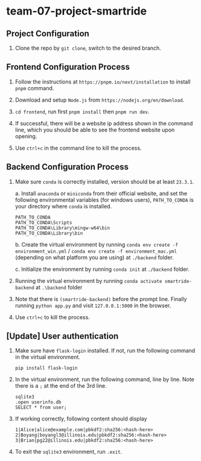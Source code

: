 # team-07-project-smartride

## Project Configuration

1. Clone the repo by `git clone`, switch to the desired branch.

## Frontend Configuration Process

1. Follow the instructions at `https://pnpm.io/next/installation` to install `pnpm` command.

2. Download and setup `Node.js` from `https://nodejs.org/en/download`.

3. `cd frontend`, run first `pnpm install` then `pnpm run dev`.

4. If successful, there will be a website ip address shown in the command line, which you should be able to see the frontend website upon opening.

5. Use `ctrl+c` in the command line to kill the process.

## Backend Configuration Process

1. Make sure `conda` is correctly installed, version should be at least `23.3.1`.

   a. Install `anaconda` or `miniconda` from their official website, and set the following environmental variables (for windows users), `PATH_TO_CONDA` is your directory where `conda` is installed.

   ```
   PATH_TO_CONDA
   PATH_TO_CONDA\Scripts
   PATH_TO_CONDA\Library\mingw-w64\bin
   PATH_TO_CONDA\Library\bin
   ```

   b. Create the virtual environment by running `conda env create -f environment_win.yml` / `conda env create -f environment_mac.yml` (depending on what platform you are using) at `./backend` folder.

   c. Initialize the environment by running `conda init` at `./backend` folder.

2. Running the virtual environment by running `conda activate smartride-backend` at `.\backend` folder

3. Note that there is `(smartride-backend)` before the prompt line. Finally running `python app.py` and visit `127.0.0.1:5000` in the browser.

4. Use `ctrl+c` to kill the process.

## [Update] User authentication

1. Make sure have `flask-login` installed. If not, run the following command in the virtual environment.

   ```
   pip install flask-login
   ```

   

2. In the virtual environment, run the following command, line by line. Note there is a `;` at the end of the 3rd line.

   ```
   sqlite3
   .open userinfo.db
   SELECT * from user;
   ```

3. If working correctly, following content should display

   ```
   1|Alice|alice@example.com|pbkdf2:sha256:<hash-here>
   2|Boyang|boyangl3@illinois.edu|pbkdf2:sha256:<hash-here>
   3|Brian|pg22@illinois.edu|pbkdf2:sha256:<hash-here>
   
   ```

4. To exit the `sqlite3` environment, run `.exit`.
